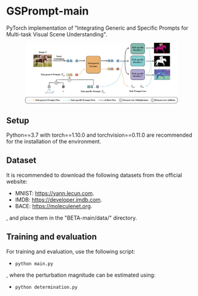 # GSPrompt-main

PyTorch implementation of "Integrating Generic and Specific Prompts for Multi-task Visual Scene Understanding".

<div align="center">
  <img width="80%" alt="" src="GSPrompt.png">
</div>

## Setup
Python==3.7 with torch==1.10.0 and torchvision==0.11.0 are recommended for the installation of the environment.

## Dataset
It is recommended to download the following datasets from the official website:

- MNIST: https://yann.lecun.com.
- IMDB: https://developer.imdb.com.
- BACE: https://moleculenet.org.

, and place them in the "BETA-main/data/" directory.

## Training and evaluation
For training and evaluation, use the following script:

- `python main.py`

, where the perturbation magnitude can be estimated using:

- `python determination.py`
